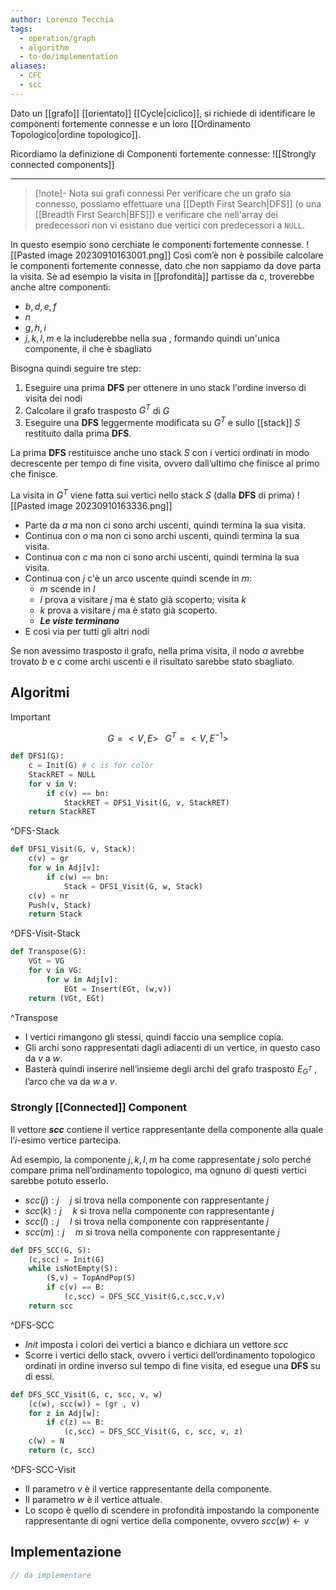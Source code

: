 ```yaml
---
author: Lorenzo Tecchia
tags:
  - operation/graph
  - algorithm
  - to-do/implementation
aliases:
  - CFC
  - scc
---
```

Dato un [[grafo]] [[orientato]] [[Cycle|ciclico]], si richiede di identificare le componenti fortemente connesse e un loro [[Ordinamento Topologico|ordine topologico]].

Ricordiamo la definizione di Componenti fortemente connesse:
![[Strongly connected components]]

---
>[!note]- Nota sui grafi connessi
> Per verificare che un grafo sia connesso, possiamo effettuare una [[Depth First Search|DFS]] (o una [[Breadth First Search|BFS]]) e verificare che nell'array dei predecessori non vi esistano due vertici con predecessori a `NULL`.

In questo esempio sono cerchiate le componenti fortemente connesse.
![[Pasted image 20230910163001.png]]
Così com’è non è possibile calcolare le componenti fortemente connesse, dato che non sappiamo da dove parta la visita.
Se ad esempio la visita in [[profondità]] partisse da c, troverebbe anche altre componenti:
- $b,d,e,f$
- $n$
- $g,h,i$
- $j,k,l,m$ 
e la includerebbe nella sua , formando quindi un'unica componente, il che è sbagliato

Bisogna quindi seguire tre step:
1. Eseguire una prima $\textbf{DFS}$ per ottenere in uno stack l'ordine inverso di visita dei nodi
2. Calcolare il grafo trasposto $G^T$ di $G$
3. Eseguire una $\textbf{DFS}$ leggermente modificata su $G^T$ e sullo [[stack]] $S$ restituito dalla prima $\textbf{DFS}$.

La prima $\textbf{DFS}$ restituisce anche uno stack $S$ con i vertici ordinati in modo decrescente per tempo di fine visita, ovvero dall’ultimo che finisce al primo che finisce.

La visita in $G^T$ viene fatta sui vertici nello stack $S$ (dalla $\textbf{DFS}$ di prima)
![[Pasted image 20230910163336.png]]
- Parte da $a$ ma non ci sono archi uscenti, quindi termina la sua visita.
- Continua con $o$ ma non ci sono archi uscenti, quindi termina la sua visita.
- Continua con $c$ ma non ci sono archi uscenti, quindi termina la sua visita.
- Continua con $j$ c'è un arco uscente quindi scende in $m$:
	- $m$ scende in $l$
	- $l$ prova a visitare $j$ ma è stato già scoperto; visita $k$
	- $k$ prova a visitare $j$ ma  è stato già scoperto.
	- ***Le viste terminano***
- E così via per tutti gli altri nodi

Se non avessimo trasposto il grafo, nella prima visita, il nodo $a$ avrebbe trovato $b$ e $c$ come archi uscenti e il risultato sarebbe stato sbagliato.

## Algoritmi
>[!important] 
>$$G=<V,E>\;\;\;G^{T}=<V,E^{-1}>$$


```Python
def DFS1(G):
	c = Init(G) # c is for color
	StackRET = NULL
	for v in V:
		if c(v) == bn:
			StackRET = DFS1_Visit(G, v, StackRET)
	return StackRET
```
^DFS-Stack

```python
def DFS1_Visit(G, v, Stack):
	c(v) = gr
	for w in Adj[v]:
		if c(w) == bn:
			Stack = DFS1_Visit(G, w, Stack)
	c(v) = nr
	Push(v, Stack)
	return Stack
```
^DFS-Visit-Stack

```python 
def Transpose(G):
	VGt = VG
	for v in VG:
		for w in Adj[v]:
			EGt = Insert(EGt, (w,v))
	return (VGt, EGt)
```
^Transpose

- I vertici rimangono gli stessi, quindi faccio una semplice copia.
- Gli archi sono rappresentati dagli adiacenti di un vertice, in questo caso da $v$ a $w$.
- Basterà quindi inserire nell’insieme degli archi del grafo trasposto $E_{G^{T}}$ , l’arco che va da $w$ a $v$.

### Strongly [[Connected]] Component
Il vettore ***scc*** contiene il vertice rappresentante della componente alla quale l’$i$-esimo vertice partecipa.

Ad esempio, la componente $j, k, l, m$ ha come rappresentate $j$ solo perché compare prima nell’ordinamento topologico, ma ognuno di questi vertici sarebbe potuto esserlo.
- $scc(j):j\;\;\;\;\;j$ si trova nella componente con rappresentante $j$
- $scc(k):j\;\;\;\;\;k$ si trova nella componente con rappresentante $j$
- $scc(l):j\;\;\;\;\;l$ si trova nella componente con rappresentante $j$
- $scc(m):j\;\;\;\;\;m$ si trova nella componente con rappresentante $j$

```python
def DFS_SCC(G, S):
	(c,scc) = Init(G)
	while isNotEmpty(S):
		(S,v) = TopAndPop(S)
		if c(v) == B:
			(c,scc) = DFS_SCC_Visit(G,c,scc,v,v)
	return scc
```
^DFS-SCC

- $Init$ imposta i colori dei vertici a bianco e dichiara un vettore $scc$
- Scorre i vertici dello stack, ovvero i vertici dell’ordinamento topologico ordinati in ordine inverso sul tempo di fine visita, ed esegue una $\textbf{DFS}$ su di essi.
```python
def DFS_SCC_Visit(G, c, scc, v, w)
	(c(w), scc(w)) = (gr , v)
	for z in Adj[w]:
		if c(z) == B:
			(c,scc) = DFS_SCC_Visit(G, c, scc, v, z)
	c(w) = N
	return (c, scc)
```
^DFS-SCC-Visit

- Il parametro $v$ è il vertice rappresentante della componente.
- Il parametro $w$ è il vertice attuale.
- Lo scopo è quello di scendere in profondità impostando la componente rappresentante di ogni vertice della componente, ovvero $scc(w) \leftarrow v$ 

## Implementazione
```C
// da implementare
```
